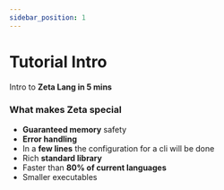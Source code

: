 ```yaml
---
sidebar_position: 1
---
```


# Tutorial Intro

Intro to **Zeta Lang in 5 mins**

### What makes **Zeta special**

- **Guaranteed memory** safety
- **Error handling**
- In a **few lines** the configuration for a cli will be done
- Rich **standard library**
- Faster than **80% of current languages**
- Smaller executables
